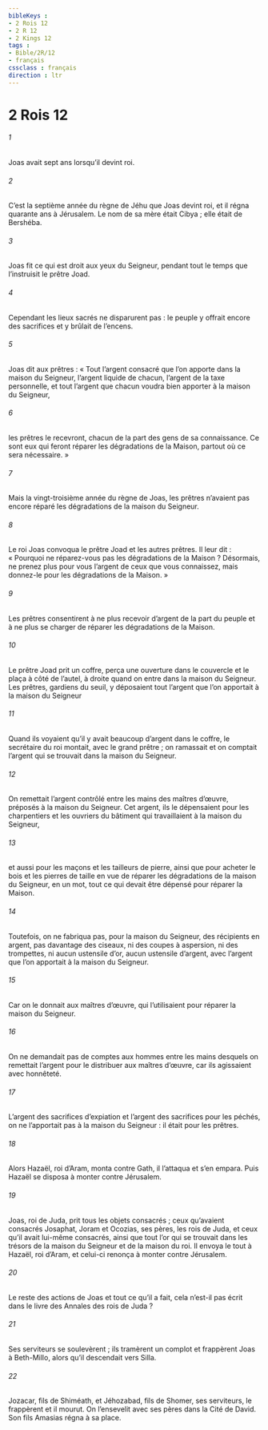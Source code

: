 ```yaml
---
bibleKeys : 
- 2 Rois 12
- 2 R 12
- 2 Kings 12
tags : 
- Bible/2R/12
- français
cssclass : français
direction : ltr
---
```


# 2 Rois 12

###### 1
Joas avait sept ans lorsqu’il devint roi.
###### 2
C’est la septième année du règne de Jéhu que Joas devint roi, et il régna quarante ans à Jérusalem. Le nom de sa mère était Cibya ; elle était de Bershéba.
###### 3
Joas fit ce qui est droit aux yeux du Seigneur, pendant tout le temps que l’instruisit le prêtre Joad.
###### 4
Cependant les lieux sacrés ne disparurent pas : le peuple y offrait encore des sacrifices et y brûlait de l’encens.
###### 5
Joas dit aux prêtres : « Tout l’argent consacré que l’on apporte dans la maison du Seigneur, l’argent liquide de chacun, l’argent de la taxe personnelle, et tout l’argent que chacun voudra bien apporter à la maison du Seigneur,
###### 6
les prêtres le recevront, chacun de la part des gens de sa connaissance. Ce sont eux qui feront réparer les dégradations de la Maison, partout où ce sera nécessaire. »
###### 7
Mais la vingt-troisième année du règne de Joas, les prêtres n’avaient pas encore réparé les dégradations de la maison du Seigneur.
###### 8
Le roi Joas convoqua le prêtre Joad et les autres prêtres. Il leur dit : « Pourquoi ne réparez-vous pas les dégradations de la Maison ? Désormais, ne prenez plus pour vous l’argent de ceux que vous connaissez, mais donnez-le pour les dégradations de la Maison. »
###### 9
Les prêtres consentirent à ne plus recevoir d’argent de la part du peuple et à ne plus se charger de réparer les dégradations de la Maison.
###### 10
Le prêtre Joad prit un coffre, perça une ouverture dans le couvercle et le plaça à côté de l’autel, à droite quand on entre dans la maison du Seigneur. Les prêtres, gardiens du seuil, y déposaient tout l’argent que l’on apportait à la maison du Seigneur
###### 11
Quand ils voyaient qu’il y avait beaucoup d’argent dans le coffre, le secrétaire du roi montait, avec le grand prêtre ; on ramassait et on comptait l’argent qui se trouvait dans la maison du Seigneur.
###### 12
On remettait l’argent contrôlé entre les mains des maîtres d’œuvre, préposés à la maison du Seigneur. Cet argent, ils le dépensaient pour les charpentiers et les ouvriers du bâtiment qui travaillaient à la maison du Seigneur,
###### 13
et aussi pour les maçons et les tailleurs de pierre, ainsi que pour acheter le bois et les pierres de taille en vue de réparer les dégradations de la maison du Seigneur, en un mot, tout ce qui devait être dépensé pour réparer la Maison.
###### 14
Toutefois, on ne fabriqua pas, pour la maison du Seigneur, des récipients en argent, pas davantage des ciseaux, ni des coupes à aspersion, ni des trompettes, ni aucun ustensile d’or, aucun ustensile d’argent, avec l’argent que l’on apportait à la maison du Seigneur.
###### 15
Car on le donnait aux maîtres d’œuvre, qui l’utilisaient pour réparer la maison du Seigneur.
###### 16
On ne demandait pas de comptes aux hommes entre les mains desquels on remettait l’argent pour le distribuer aux maîtres d’œuvre, car ils agissaient avec honnêteté.
###### 17
L’argent des sacrifices d’expiation et l’argent des sacrifices pour les péchés, on ne l’apportait pas à la maison du Seigneur : il était pour les prêtres.
###### 18
Alors Hazaël, roi d’Aram, monta contre Gath, il l’attaqua et s’en empara. Puis Hazaël se disposa à monter contre Jérusalem.
###### 19
Joas, roi de Juda, prit tous les objets consacrés ; ceux qu’avaient consacrés Josaphat, Joram et Ocozias, ses pères, les rois de Juda, et ceux qu’il avait lui-même consacrés, ainsi que tout l’or qui se trouvait dans les trésors de la maison du Seigneur et de la maison du roi. Il envoya le tout à Hazaël, roi d’Aram, et celui-ci renonça à monter contre Jérusalem.
###### 20
Le reste des actions de Joas et tout ce qu’il a fait,
cela n’est-il pas écrit dans le livre des Annales des rois de Juda ?
###### 21
Ses serviteurs se soulevèrent ; ils tramèrent un complot et frappèrent Joas à Beth-Millo, alors qu’il descendait vers Silla.
###### 22
Jozacar, fils de Shiméath, et Jéhozabad, fils de Shomer, ses serviteurs, le frappèrent et il mourut.
On l’ensevelit avec ses pères dans la Cité de David.
Son fils Amasias régna à sa place.
